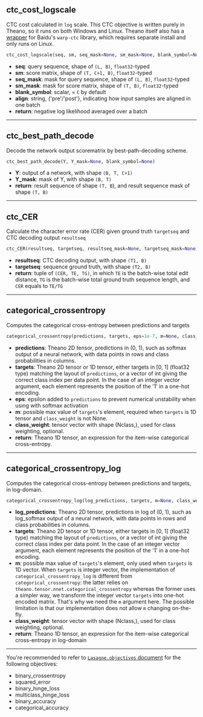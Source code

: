 ## ctc_cost_logscale
CTC cost calculated in `log` scale. This CTC objective is written purely in Theano, so it runs on both Windows and Linux. Theano itself also has a [wrapper](http://deeplearning.net/software/theano/library/tensor/nnet/ctc.html) for Baidu's `warp-ctc` library, which requires separate install and only runs on Linux.
```python
ctc_cost_logscale(seq, sm, seq_mask=None, sm_mask=None, blank_symbol=None, align='pre')
```
* **seq**: query sequence, shape of `(L, B)`, `float32`-typed
* **sm**: score matrix, shape of `(T, C+1, B)`, `float32`-typed
* **seq_mask**: mask for query sequence, shape of `(L, B)`, `float32`-typed
* **sm_mask**: mask for score matrix, shape of `(T, B)`, `float32`-typed
* **blank_symbol**: scalar, = `C` by default
* **align**: string, {'pre'/'post'}, indicating how input samples are aligned in one batch
* **return**: negative log likelihood averaged over a batch

_______________________________________________________________________
## ctc_best_path_decode
Decode the network output scorematrix by best-path-decoding scheme.
```python
ctc_best_path_decode(Y, Y_mask=None, blank_symbol=None)
```
* **Y**: output of a network, with shape `(B, T, C+1)`
* **Y_mask**: mask of Y, with shape `(B, T)`
* **return**: result sequence of shape `(T, B`), and result sequence mask of shape `(T, B)`

_______________________________________________________________________
## ctc_CER
Calculate the character error rate (CER) given ground truth `targetseq` and CTC decoding output `resultseq`
```python
ctc_CER(resultseq, targetseq, resultseq_mask=None, targetseq_mask=None)
```
* **resultseq**: CTC decoding output, with shape `(T1, B)`
* **targetseq**: sequence ground truth, with shape `(T2, B)`
* **return**: tuple of `(CER, TE, TG)`, in which `TE` is the batch-wise total edit distance, `TG` is the batch-wise total ground truth sequence length, and `CER` equals to `TE/TG`

_______________________________________________________________________
## categorical_crossentropy
Computes the categorical cross-entropy between predictions and targets
```python
categorical_crossentropy(predictions, targets, eps=1e-7, m=None, class_weight=None)
```
* **predictions**: Theano 2D tensor, predictions in (0, 1), such as softmax output of a neural network, with data points in rows and class probabilities in columns.
* **targets**: Theano 2D tensor or 1D tensor, either targets in [0, 1] (float32 type) matching the layout of `predictions`, or a vector of int giving the correct class index per data point. In the case of an integer vector argument, each element represents the position of the '1' in a one-hot encoding.
* **eps**: epsilon added to `predictions` to prevent numerical unstability when using with softmax activation
* **m**: possible max value of `targets`'s element, required when `targets` is 1D tensor and `class_weight` is not None.
* **class_weight**: tensor vector with shape (Nclass,), used for class weighting, optional.
* **return**: Theano 1D tensor, an expression for the item-wise categorical cross-entropy.

_______________________________________________________________________
## categorical_crossentropy_log
Computes the categorical cross-entropy between predictions and targets, in log-domain.
```python
categorical_crossentropy_log(log_predictions, targets, m=None, class_weight=None)
```
* **log_predictions**: Theano 2D tensor, predictions in log of (0, 1), such as log_softmax output of a neural network, with data points in rows and class probabilities in columns.
* **targets**: Theano 2D tensor or 1D tensor, either targets in [0, 1] (float32 type) matching the layout of `predictions`, or a vector of int giving the correct class index per data point. In the case of an integer vector argument, each element represents the position of the '1' in a one-hot encoding.
* **m**: possible max value of `targets`'s element, only used when `targets` is 1D vector. When `targets` is integer vector, the implementation of `categorical_crossentropy_log` is different from `categorical_crossentropy`: the latter relies on `theano.tensor.nnet.categorical_crossentropy` whereas the former uses a simpler way, we transform the integer vector `targets` into one-hot encoded matrix. That's why we need the `m` argument here. The possible limitation is that our implementation does not allow `m` changing on-the-fly.
* **class_weight**: tensor vector with shape (Nclass,), used for class weighting, optional.
* **return**: Theano 1D tensor, an expression for the item-wise categorical cross-entropy in log-domain

_______________________________________________________________________

You're recommended to refer to [`Lasagne.objectives` document](http://lasagne.readthedocs.io/en/latest/modules/objectives.html) for the following objectives:

* binary_crossentropy
* squared_error
* binary_hinge_loss
* multiclass_hinge_loss
* binary_accuracy
* categorical_accuracy